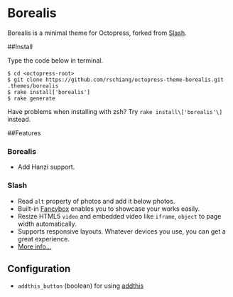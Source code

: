 # Borealis

Borealis is a minimal theme for Octopress, forked from [Slash](/tommy351/Octopress-Theme-Slash).

##Install

Type the code below in terminal.

	$ cd <octopress-root>
	$ git clone https://github.com/rschiang/octopress-theme-borealis.git .themes/borealis
	$ rake install['borealis']
	$ rake generate

Have problems when installing with zsh? Try `rake install\['borealis'\]` instead.

##Features

### Borealis
- Add Hanzi support.

### Slash
- Read `alt` property of photos and add it below photos.
- Built-in [Fancybox](http://fancyapps.com/fancybox/) enables you to showcase your works easily.
- Resize HTML5 `video` and embedded video like `iframe`, `object` to page width automatically.
- Supports responsive layouts. Whatever devices you use, you can get a great experience.
- [More info…](http://zespia.tw/Octopress-Theme-Slash/)

## Configuration

- `addthis_button` (boolean) for using [addthis](http://www.addthis.com/)
